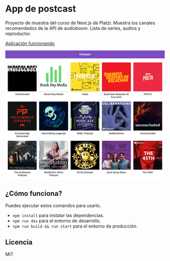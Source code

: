 # App de postcast

Proyecto de muestra del curso de Next.js de Platzi. Muestra los canales recomendados de la API de audioboom. Lista de series, audios y reproductor.

[Aplicación funcionando ](https://podcast.pquinteros.now.sh/)

![Podcasts logo](.static-readme/Podcasts.png)

## ¿Cómo funciona?
Puedes ejecutar estos comandos para usarlo.

* `npm install` para instalar las dependencias.
* `npm run dev` para el entorno de desarrollo.
* `npm run build && run start` para el entorno de producción.

## Licencia

MIT
